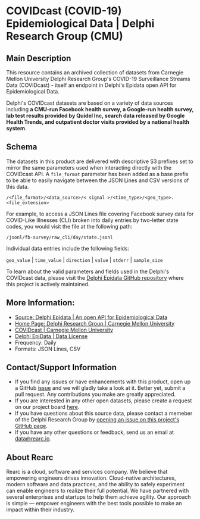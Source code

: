 # COVIDcast (COVID-19) Epidemiological Data | Delphi Research Group (CMU)

## Main Description
This resource contains an archived collection of datasets from Carnegie Mellon University Delphi Research Group's COVID-19 Surveillance Streams Data (COVIDcast) - itself an endpoint in Delphi's Epidata open API for Epidemiological Data.

Delphi's COVIDcast datasets are based on a variety of data sources including **a CMU-run Facebook health survey, a Google-run health survey, lab test results provided by Quidel Inc, search data released by Google Health Trends, and outpatient doctor visits provided by a national health system**.

## Schema
The datasets in this product are delivered with descriptive S3 prefixes set to mirror the same parameters used when interacting directly with the COVIDcast API. A `file_format` parameter has been added as a base prefix to be able to easily navigate between the JSON Lines and CSV versions of this data.

`/<file_format>/<data_source>/< signal >/<time_type>/<geo_type>.<file_extension>`

For example, to access a JSON Lines file covering Facebook survey data for COVID-Like Illnesses (CLI) broken into daily entries by two-letter state codes, you would visit the file at the following path:

`/jsonl/fb-survey/raw_cli/day/state.jsonl`

Individual data entries include the following fields:

`geo_value` | `time_value` | `direction` | `value` | `stderr` | `sample_size`

To learn about the valid parameters and fields used in the Delphi's COVIDcast data, please visit the [Delphi Epidata GitHub repository](https://github.com/cmu-delphi/delphi-epidata/blob/master/docs/api/covidcast.md) where this project is actively maintained.

## More Information:
- [Source: Delphi Epidata | An open API for Epidemiological Data](https://github.com/cmu-delphi/delphi-epidata)
- [Home Page: Delphi Research Group | Carnegie Mellon University](https://delphi.cmu.edu)
- [COVIDcast | Carnegie Mellon University](https://covidcast.cmu.edu)
- [Delphi EpiData | Data License](https://github.com/cmu-delphi/delphi-epidata/blob/master/docs/api/README.md#data-licensing)
- Frequency: Daily
- Formats: JSON Lines, CSV

## Contact/Support Information
- If you find any issues or have enhancements with this product, open up a GitHub [issue](https://github.com/rearc-data/covid-datasets-aws-data-exchange/issues/new) and we will gladly take a look at it. Better yet, submit a pull request. Any contributions you make are greatly appreciated.
- If you are interested in any other open datasets, please create a request on our project board [here](https://github.com/rearc-data/covid-datasets-aws-data-exchange/projects/1).
- If you have questions about this source data, please contact a memeber of the Delphi Research Group by [opening an issue on this project's GitHub page](https://github.com/cmu-delphi/delphi-epidata/issues/new).
- If you have any other questions or feedback, send us an email at data@rearc.io.

## About Rearc
Rearc is a cloud, software and services company. We believe that empowering engineers drives innovation. Cloud-native architectures, modern software and data practices, and the ability to safely experiment can enable engineers to realize their full potential. We have partnered with several enterprises and startups to help them achieve agility. Our approach is simple — empower engineers with the best tools possible to make an impact within their industry.